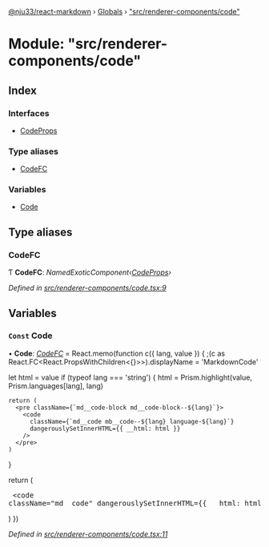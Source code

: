 [@nju33/react-markdown](../README.md) › [Globals](../globals.md) › ["src/renderer-components/code"](_src_renderer_components_code_.md)

# Module: "src/renderer-components/code"

## Index

### Interfaces

* [CodeProps](../interfaces/_src_renderer_components_code_.codeprops.md)

### Type aliases

* [CodeFC](_src_renderer_components_code_.md#codefc)

### Variables

* [Code](_src_renderer_components_code_.md#const-code)

## Type aliases

###  CodeFC

Ƭ **CodeFC**: *NamedExoticComponent‹[CodeProps](../interfaces/_src_renderer_components_code_.codeprops.md)›*

*Defined in [src/renderer-components/code.tsx:9](https://github.com/nju33/react-markdown/blob/7fe748e/src/renderer-components/code.tsx#L9)*

## Variables

### `Const` Code

• **Code**: *[CodeFC](_src_renderer_components_code_.md#codefc)* = React.memo(function c({ lang, value }) {
  ;(c as React.FC<React.PropsWithChildren<{}>>).displayName = 'MarkdownCode'

  let html = value
  if (typeof lang === 'string') {
    html = Prism.highlight(value, Prism.languages[lang], lang)

    return (
      <pre className={`md__code-block md__code-block--${lang}`}>
        <code
          className={`md__code mb__code--${lang} language-${lang}`}
          dangerouslySetInnerHTML={{ __html: html }}
        />
      </pre>
    )
  }

  return (
    <pre className="md__code-block">
      <code className="md__code" dangerouslySetInnerHTML={{ __html: html }} />
    </pre>
  )
})

*Defined in [src/renderer-components/code.tsx:11](https://github.com/nju33/react-markdown/blob/7fe748e/src/renderer-components/code.tsx#L11)*
